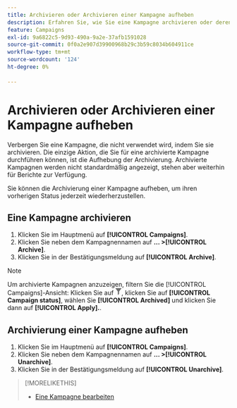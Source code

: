 ```yaml
---
title: Archivieren oder Archivieren einer Kampagne aufheben
description: Erfahren Sie, wie Sie eine Kampagne archivieren oder deren Archivierung aufheben.
feature: Campaigns
exl-id: 9a6822c5-9d93-490a-9a2e-37afb1591028
source-git-commit: 0f0a2e907d39900968b29c3b59c8034b604911ce
workflow-type: tm+mt
source-wordcount: '124'
ht-degree: 0%

---
```


# Archivieren oder Archivieren einer Kampagne aufheben

Verbergen Sie eine Kampagne, die nicht verwendet wird, indem Sie sie archivieren. Die einzige Aktion, die Sie für eine archivierte Kampagne durchführen können, ist die Aufhebung der Archivierung. Archivierte Kampagnen werden nicht standardmäßig angezeigt, stehen aber weiterhin für Berichte zur Verfügung.

Sie können die Archivierung einer Kampagne aufheben, um ihren vorherigen Status jederzeit wiederherzustellen.

## Eine Kampagne archivieren

1. Klicken Sie im Hauptmenü auf **[!UICONTROL Campaigns]**.
1. Klicken Sie neben dem Kampagnennamen auf **... >[!UICONTROL Archive]**.
1. Klicken Sie in der Bestätigungsmeldung auf **[!UICONTROL Archive]**.

>[!NOTE]
>
>Um archivierte Kampagnen anzuzeigen, filtern Sie die [!UICONTROL Campaigns]-Ansicht: Klicken Sie auf ![Filterschaltfläche](/help/dsp/assets/filter.png), klicken Sie auf **[!UICONTROL Campaign status]**, wählen Sie **[!UICONTROL Archived]** und klicken Sie dann auf **[!UICONTROL Apply].**.

## Archivierung einer Kampagne aufheben

1. Klicken Sie im Hauptmenü auf **[!UICONTROL Campaigns]**.
1. Klicken Sie neben dem Kampagnennamen auf **... >[!UICONTROL Unarchive]**.
1. Klicken Sie in der Bestätigungsmeldung auf **[!UICONTROL Unarchive]**.

>[!MORELIKETHIS]
>
>* [Eine Kampagne bearbeiten](campaign-edit.md)

